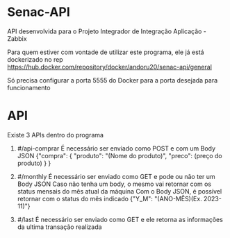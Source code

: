 # Senac-API
API desenvolvida para o Projeto Integrador de Integração Aplicação - Zabbix

Para quem estiver com vontade de utilizar este programa, ele já está dockerizado no rep https://hub.docker.com/repository/docker/andoru20/senac-api/general

Só precisa configurar a porta 5555 do Docker para a porta desejada para funcionamento


# API

Existe 3 APIs dentro do programa

1. #/api-comprar
   É necessário ser enviado como POST e com um Body JSON
   {"compra": {
      "produto": "(Nome do produto)",
      "preco": (preço do produto)
     }
   }

2. #/monthly
   É necessário ser enviado como GET e pode ou não ter um Body JSON
   Caso não tenha um body, o mesmo vai retornar com os status mensais do mês atual da máquina
   Com o Body JSON, é possível retornar com o status do mês indicado
   {"Y_M": "(ANO-MÊS)(Ex. 2023-11)"}
   
3. #/last
   É necessário ser enviado como GET e ele retorna as informações da ultima transação realizada



